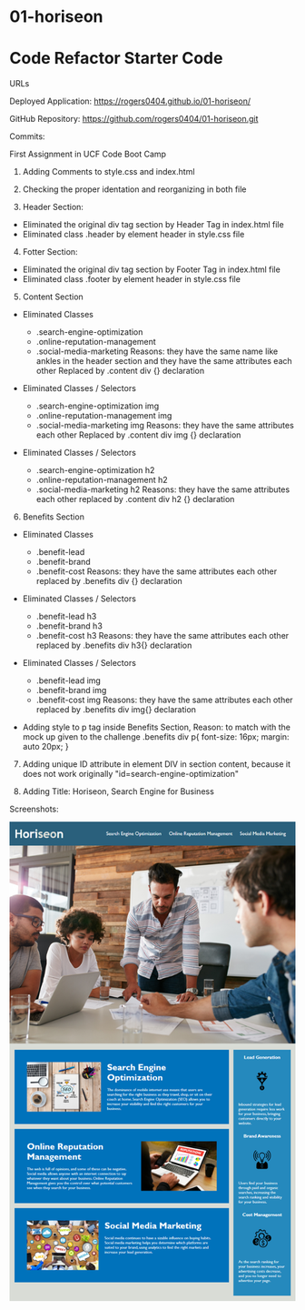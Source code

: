 # 01-horiseon
# Code Refactor Starter Code

URLs

Deployed Application: 
    https://rogers0404.github.io/01-horiseon/

GitHub Repository:
    https://github.com/rogers0404/01-horiseon.git


Commits:

First Assignment in UCF Code Boot Camp

1. Adding Comments to style.css and index.html

2. Checking the proper identation and reorganizing in both file

3. Header Section:
- Eliminated the original div tag section by Header Tag in index.html file
- Eliminated class .header by element header in style.css file

4. Fotter Section:
- Eliminated the original div tag section by Footer Tag in index.html file
- Eliminated class .footer by element header in style.css file

5. Content Section
- Eliminated Classes 
    * .search-engine-optimization
    * .online-reputation-management
    * .social-media-marketing
    Reasons: they have the same name like ankles in the header section and they have the same attributes each other
    Replaced by .content div {} declaration

- Eliminated Classes / Selectors
    * .search-engine-optimization img
    * .online-reputation-management img
    * .social-media-marketing img
    Reasons: they have the same attributes each other
    Replaced by .content div img {} declaration


- Eliminated Classes / Selectors
    * .search-engine-optimization h2
    * .online-reputation-management h2
    * .social-media-marketing h2
    Reasons: they have the same attributes each other
    replaced by .content div h2 {} declaration

6. Benefits Section
- Eliminated Classes 
    * .benefit-lead
    * .benefit-brand
    * .benefit-cost
    Reasons: they have the same attributes each other
    replaced by .benefits div {} declaration

- Eliminated Classes / Selectors
    * .benefit-lead h3
    * .benefit-brand h3
    * .benefit-cost h3
    Reasons: they have the same attributes each other
    replaced by .benefits div h3{} declaration

- Eliminated Classes / Selectors
    * .benefit-lead img
    * .benefit-brand img
    * .benefit-cost img
    Reasons: they have the same attributes each other
    replaced by .benefits div img{} declaration

- Adding style to p tag inside Benefits Section, 
    Reason: to match with the mock up given to the challenge
    .benefits div p{
                    font-size: 16px;
                    margin: auto 20px;
}

7. Adding unique ID attribute in element DIV in section content, because it does not work originally
    "id=search-engine-optimization"

8. Adding Title: Horiseon, Search Engine for Business



Screenshots:

![](./assets/images/01-html-css-git-homework-demo.png)